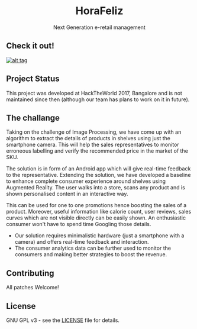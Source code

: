 <h1 align="center">HoraFeliz</h1>

<p align="center">Next Generation e-retail management</p>

## Check it out!
[![alt tag](http://www.dannyfoo.com/blog/wp-content/uploads/2012/02/youtube-older.jpg)](https://www.youtube.com/watch?v=hG5fnOjpQLM)

## Project Status
This project was developed at HackTheWorld 2017, Bangalore and is not maintained since then (although our team has plans to work on it in future).

## The challange
Taking on the challenge of Image Processing, we have come up with an algorithm to extract the details of products in shelves using just the smartphone camera. This will help the sales representatives to monitor erroneous labelling and verify the recommended price in the market of the SKU.

The solution is in form of an Android app which will give real-time feedback to the representative. Extending the solution, we have developed a baseline to enhance complete consumer experience around shelves using Augmented Reality. The user walks into a store, scans any product and is shown personalised content in an interactive way.

This can be used for one to one promotions hence boosting the sales of a product. Moreover, useful information like calorie count, user reviews, sales curves which are not visible directly can be easily shown. An enthusiastic consumer won't have to spend time Googling those details.
- Our solution requires minimalistic hardware (just a smartphone with a camera) and offers real-time feedback and interaction.
- The consumer analytics data can be further used to monitor the consumers and making better strategies to boost the revenue.

## Contributing
All patches Welcome!

## License
GNU GPL v3 - see the [LICENSE](https://github.com/satwikkansal/horaFeliz/blob/master/LICENSE) file for details.
